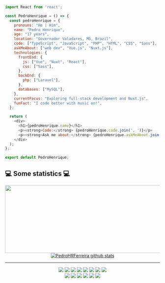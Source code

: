 ```javascript
import React from 'react';

const PedroHenrique = () => {
  const pedroHenrique = {
    pronouns: "He | Him",
    name: "Pedro Henrique",
    age: "17 years",
    location: "Governador Valadares, MG, Brazil",
    code: ["TypeScript", "JavaScript", "PHP", "HTML", "CSS", "Sass"],
    askMeAbout: ["web dev", "Vue.js", "Nuxt.js"],
    technologies: {
      frontEnd: {
        js: ["Vue", "Nuxt", "React"],
        css: ["Sass"],
      },
      backEnd: {
        php: ["Laravel"],
      },
      databases: ["MySQL"],
    },
    currentFocus: "Exploring full-stack development and Nuxt.js",
    funFact: "I code better with music on!",
  };

  return (
    <div>
      <h1>{pedroHenrique.name}</h1>
      <p><strong>Code:</strong> {pedroHenrique.code.join(', ')}</p>
      <p><strong>Ask me about:</strong> {pedroHenrique.askMeAbout.join(', ')}</p>
    </div>
  );
};

export default PedroHenrique;
```

## 💻 Some statistics 💻
<div>
    <div align="center">
         <a href="https://github.com/PedroHRFerreira?tab=repositories">
            <img width="800" height="220" src="https://streak-stats.demolab.com/?user=PedroHRFerreira&theme=dark&hide_border=true&border_radius=5&card_width=1000">
         </a>
    </div>
    </div>
    <div align="center">
      <a href="https://github.com/PedroHRFerreira?tab=repositories">
        <img align="center" src="https://github-readme-stats.vercel.app/api?username=PedroHRFerreira&show_icons=true&theme=dark&hide_height=27" alt="PedroHRFerreira github stats"/>
      </a>
    </div>

---

<div align="center">
  <img src="https://img.shields.io/badge/vue-%2335495e.svg?style=for-the-badge&logo=vuedotjs&logoColor=%234FC08D" />
  <img src="https://img.shields.io/badge/Nuxt-%2335495e.svg?style=for-the-badge&logo=nuxtdotjs&logoColor=%234FC08D" />
  <img src="https://img.shields.io/badge/React-%23007ACC?style=for-the-badge&logo=react&logoColor=white" />
  <img src="https://img.shields.io/badge/MySQL-00758F.svg?style=for-the-badge&logo=MySQL&logoColor=white" />
  <img src="https://img.shields.io/badge/npm-CB3837?style=for-the-badge&logo=npm&logoColor=white" />
  <img src="https://img.shields.io/badge/Yarn-2C8EBB?style=for-the-badge&logo=yarn&logoColor=white" />
  <img src="https://img.shields.io/badge/Git-F05032?style=for-the-badge&logo=git&logoColor=white" />
  <img src="https://img.shields.io/badge/Insomnia-4000BF?style=for-the-badge&logo=insomnia&logoColor=white" />
  <br>
  <img src="https://img.shields.io/badge/HTML5-E34F26?style=for-the-badge&logo=html5&logoColor=white" />
  <img src="https://img.shields.io/badge/CSS3-%231572B6.svg?style=for-the-badge&logo=css3&logoColor=white" />
  <img src="https://img.shields.io/badge/Sass-%23CC6699.svg?style=for-the-badge&logo=sass&logoColor=white" />
  <img src="https://img.shields.io/badge/JavaScript-%23323330.svg?style=for-the-badge&logo=javascript&logoColor=%23F7DF1E" />
  <img src="https://img.shields.io/badge/TypeScript-%23007ACC.svg?style=for-the-badge&logo=typescript&logoColor=white" />
  <img src="https://img.shields.io/badge/PHP-777BB4?style=for-the-badge&logo=php&logoColor=white" />
</div>
